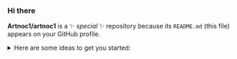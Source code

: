 ### Hi there <!-- 👋 -->
	
**Artnoc1/artnoc1** is a ✨ _special_ ✨ repository because its `README.md` (this file) appears on your GitHub profile.
	
<details markdown='1'><summary>Here are some ideas to get you started:</summary>
  <details markdown='1'><summary>- 🔭 I’m currently working on ...</summary><br>
    ###1<>
    ###2<>
    ###3<>
    ###4<>
  </details>
  <!--  -->
  <details markdown='1'><summary>- 🌱 I’m currently learning ...</summary><br>
    ###1<>
    ###2<>
    ###3<>
    ###4<>
    ###5<>
  </details>
	<><>- 👯 I’m looking to collaborate on ...<><br>
  	###1<>
  <>
  <!--  -->
- 🤔 I’m looking for help with ...<br>
- 💬 Ask me about ...<br>
- 📫 How to reach me: ...<br>
- 😄 Pronouns: ...<br>
- ⚡ Fun fact: ...<br>
</details>
<!-- | -->
